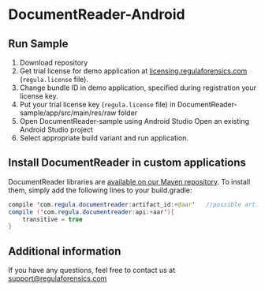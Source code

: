 # DocumentReader-Android

## <a name="run_sample"></a>Run Sample

1. Download repository
2. Get trial license for demo application at [licensing.regulaforensics.com](https://licensing.regulaforensics.com) (`regula.license` file).
3. Change bundle ID in demo application, specified during registration your license key.
4. Put your trial license key (`regula.license` file) in DocumentReader-sample/app/src/main/res/raw folder
5. Open DocumentReader-sample using Android Studio Open an existing Android Studio project
6. Select appropriate build variant and run application.

## <a name="instal_reader"></a> Install DocumentReader in custom applications

DocumentReader libraries are [available on our Maven repository](http://maven.regulaforensics.com/RegulaDocumentReader/com/regula/documentreader/). To install
them, simply add the following lines to your build.gradle:

```java
compile 'com.regula.documentreader:artifact_id:+@aar'	//possible artifact_id: core, bounds; Depends on received license
compile ('com.regula.documentreader:api:+aar'){
	transitive = true
}
```

## <a name="additional_information"></a> Additional information
If you have any questions, feel free to contact us at support@regulaforensics.com
